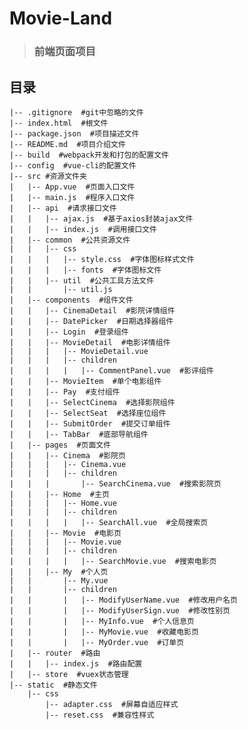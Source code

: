 # Movie-Land

> ### 前端页面项目

## 目录

    |-- .gitignore  #git中忽略的文件
    |-- index.html  #根文件
    |-- package.json  #项目描述文件
    |-- README.md  #项目介绍文件
    |-- build  #webpack开发和打包的配置文件
    |-- config  #vue-cli的配置文件
    |-- src #资源文件夹
    |   |-- App.vue  #页面入口文件
    |   |-- main.js  #程序入口文件
    |   |-- api  #请求接口文件
    |   |   |-- ajax.js  #基于axios封装ajax文件
    |   |   |-- index.js  #调用接口文件
    |   |-- common  #公共资源文件
    |   |   |-- css
    |   |   |   |-- style.css  #字体图标样式文件
    |   |   |   |-- fonts  #字体图标文件
    |   |   |-- util  #公共工具方法文件
    |   |       |-- util.js
    |   |-- components  #组件文件
    |   |   |-- CinemaDetail  #影院详情组件
    |   |   |-- DatePicker  #日期选择器组件
    |   |   |-- Login  #登录组件
    |   |   |-- MovieDetail  #电影详情组件
    |   |   |   |-- MovieDetail.vue
    |   |   |   |-- children
    |   |   |   |   |-- CommentPanel.vue  #影评组件
    |   |   |-- MovieItem  #单个电影组件
    |   |   |-- Pay  #支付组件
    |   |   |-- SelectCinema  #选择影院组件
    |   |   |-- SelectSeat  #选择座位组件
    |   |   |-- SubmitOrder  #提交订单组件
    |   |   |-- TabBar  #底部导航组件
    |   |-- pages  #页面文件
    |   |   |-- Cinema  #影院页
    |   |   |   |-- Cinema.vue
    |   |   |   |-- children
    |   |   |       |-- SearchCinema.vue  #搜索影院页
    |   |   |-- Home  #主页
    |   |   |   |-- Home.vue
    |   |   |   |-- children
    |   |   |   |   |-- SearchAll.vue  #全局搜索页
    |   |   |-- Movie  #电影页
    |   |   |   |-- Movie.vue
    |   |   |   |-- children
    |   |   |   |   |-- SearchMovie.vue  #搜索电影页
    |   |   |-- My  #个人页
    |   |       |-- My.vue
    |   |       |-- children
    |   |       |   |-- ModifyUserName.vue  #修改用户名页
    |   |       |   |-- ModifyUserSign.vue  #修改性别页
    |   |       |   |-- MyInfo.vue  #个人信息页
    |   |       |   |-- MyMovie.vue  #收藏电影页
    |   |       |   |-- MyOrder.vue  #订单页
    |   |-- router  #路由
    |   |   |-- index.js  #路由配置
    |   |-- store  #vuex状态管理
    |-- static  #静态文件
        |-- css
            |-- adapter.css  #屏幕自适应样式
            |-- reset.css  #兼容性样式
